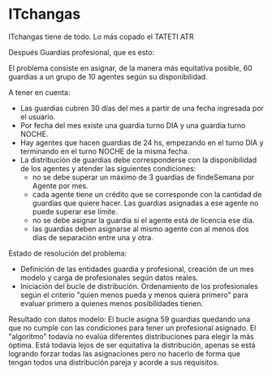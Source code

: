 # ITchangas

ITchangas tiene de todo. Lo más copado el TATETI ATR

Después Guardias profesional, que es esto:

El problema consiste en asignar, de la manera más equitativa posible,
60 guardias a un grupo de 10 agentes según su disponibilidad.

A tener en cuenta:
- Las guardias cubren 30 días del mes a partir de una fecha ingresada por el usuario. 
- Por fecha del mes existe una guardia turno DIA y una guardia turno NOCHE.
- Hay agentes que hacen guardias de 24 hs, empezando en el turno DIA y terminando en el turno NOCHE de la misma fecha.
- La distribución de guardias debe corresponderse con la disponibilidad de los agentes y atender las siguientes condiciones:
	- no se debe superar un máximo de 3 guardias de findeSemana por Agente por mes.
	- cada agente tiene un crédito que se corresponde con la cantidad de guardias que quiere hacer. Las guardias asignadas a ese agente no puede superar ese límite.
	- no se debe asignar la guardia si el agente está de licencia ese día.
	- las guardias deben asignarse al mismo agente con al menos dos días de separación entre una y otra.

Estado de resolución del problema:

- Definición de las entidades guardia y profesional, creación de un mes modelo y carga de profesionales según datos reales.
- Iniciación del bucle de distribución. Ordenamiento de los profesionales según el criterio "quien menos pueda y menos quiera primero" para evaluar primero a quienes menos posibilidades tienen.

Resultado con datos modelo: El bucle asigna 59 guardias quedando una que no cumple con las condiciones para tener un profesional asignado. El "algoritmo" todavía no evalúa diferentes distribuciones para elegir la más óptima. Está todavía lejos de ser equitativa la distribución, apenas se está logrando forzar todas las asignaciones pero no hacerlo de forma que tengan todos una distribución pareja y acorde a sus requisitos.
